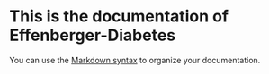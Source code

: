 # This is the documentation of Effenberger-Diabetes

You can use the [Markdown syntax](https://www.markdownguide.org/basic-syntax/)  to organize your documentation.
